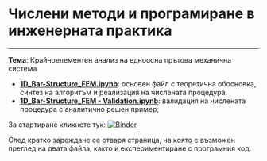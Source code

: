 # Числени методи и програмиране в инженерната практика
----------------------------------------------------------------------
**Темa**: Крайноелементен анализ на едноосна прътова механична система

- **[1D_Bar-Structure_FEM.ipynb](https://github.com/nikolaikanchev/Numerical-methods-PHD-Exam/blob/main/1D_Bar-Structure_FEM.ipynb)**: основен файл с теоретична обосновка, синтез на алгоритъм и реализация на числената процедура.
- **[1D_Bar-Structure_FEM - Validation.ipynb](https://github.com/nikolaikanchev/Numerical-methods-PHD-Exam/blob/main/1D_Bar-Structure_FEM%20-%20Validation.ipynb)**: валидация на числената процедура с аналитично решен пример; 

За стартиране кликнете тук: [![Binder](https://mybinder.org/badge_logo.svg)](https://mybinder.org/v2/gh/nikolaikanchev/Numerical-methods-PHD-Exam/main?labpath=1D_Bar-Structure_FEM.ipynb)

След кратко зареждане се отваря страница, на която е възможен преглед на двата файла, както и експериментиране с програмния код.

